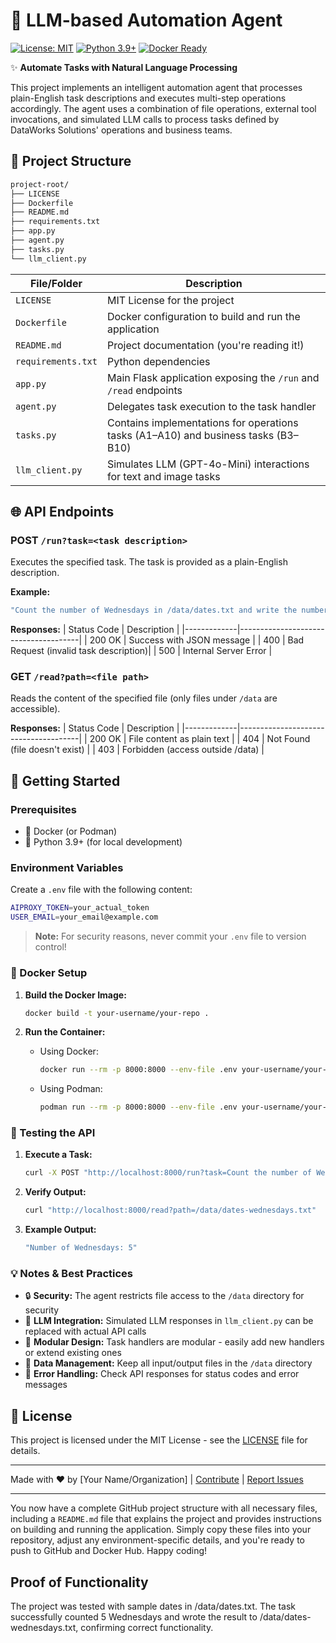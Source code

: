 # 🚀 LLM-based Automation Agent

[![License: MIT](https://img.shields.io/badge/License-MIT-yellow.svg)](https://opensource.org/licenses/MIT)
[![Python 3.9+](https://img.shields.io/badge/Python-3.9+-blue.svg)](https://www.python.org/downloads/)
[![Docker Ready](https://img.shields.io/badge/Docker-Ready-blue.svg)](https://www.docker.com/)

✨ **Automate Tasks with Natural Language Processing**

This project implements an intelligent automation agent that processes plain-English task descriptions and executes multi-step operations accordingly. The agent uses a combination of file operations, external tool invocations, and simulated LLM calls to process tasks defined by DataWorks Solutions' operations and business teams.


## 📂 Project Structure

```bash
project-root/
├── LICENSE
├── Dockerfile
├── README.md
├── requirements.txt
├── app.py
├── agent.py
├── tasks.py
└── llm_client.py
```


| File/Folder         | Description                                                                 |
|---------------------|-----------------------------------------------------------------------------|
| `LICENSE`           | MIT License for the project                                                |
| `Dockerfile`        | Docker configuration to build and run the application                     |
| `README.md`         | Project documentation (you're reading it!)                                  |
| `requirements.txt`  | Python dependencies                                                         |
| `app.py`            | Main Flask application exposing the `/run` and `/read` endpoints           |
| `agent.py`          | Delegates task execution to the task handler                                |
| `tasks.py`          | Contains implementations for operations tasks (A1–A10) and business tasks (B3–B10) |
| `llm_client.py`     | Simulates LLM (GPT-4o-Mini) interactions for text and image tasks          |


## 🌐 API Endpoints

### POST `/run?task=<task description>`
Executes the specified task. The task is provided as a plain-English description.

**Example:**
```bash
"Count the number of Wednesdays in /data/dates.txt and write the number to /data/dates-wednesdays.txt"
```

**Responses:**
| Status Code | Description                          |
|-------------|--------------------------------------|
| 200 OK      | Success with JSON message            |
| 400         | Bad Request (invalid task description)|
| 500         | Internal Server Error                |

### GET `/read?path=<file path>`
Reads the content of the specified file (only files under `/data` are accessible).

**Responses:**
| Status Code | Description                          |
|-------------|--------------------------------------|
| 200 OK      | File content as plain text          |
| 404         | Not Found (file doesn't exist)      |
| 403         | Forbidden (access outside /data)     |


## 🚦 Getting Started

### Prerequisites

- 🐳 Docker (or Podman)
- 🐍 Python 3.9+ (for local development)

### Environment Variables

Create a `.env` file with the following content:

```bash
AIPROXY_TOKEN=your_actual_token
USER_EMAIL=your_email@example.com
```

> **Note:** For security reasons, never commit your `.env` file to version control!


### 🐳 Docker Setup

1. **Build the Docker Image:**
   ```bash
   docker build -t your-username/your-repo .
   ```

2. **Run the Container:**
   - Using Docker:
     ```bash
     docker run --rm -p 8000:8000 --env-file .env your-username/your-repo
     ```
   - Using Podman:
     ```bash
     podman run --rm -p 8000:8000 --env-file .env your-username/your-repo
     ```


### 🧪 Testing the API

1. **Execute a Task:**
   ```bash
   curl -X POST "http://localhost:8000/run?task=Count the number of Wednesdays in /data/dates.txt and write to /data/dates-wednesdays.txt"
   ```

2. **Verify Output:**
   ```bash
   curl "http://localhost:8000/read?path=/data/dates-wednesdays.txt"
   ```

3. **Example Output:**
   ```bash
   "Number of Wednesdays: 5"
   ```


### 💡 Notes & Best Practices

- 🔒 **Security:** The agent restricts file access to the `/data` directory for security
- 🤖 **LLM Integration:** Simulated LLM responses in `llm_client.py` can be replaced with actual API calls
- 🧩 **Modular Design:** Task handlers are modular - easily add new handlers or extend existing ones
- 📁 **Data Management:** Keep all input/output files in the `/data` directory
- 🚨 **Error Handling:** Check API responses for status codes and error messages


## 📜 License

This project is licensed under the MIT License - see the [LICENSE](LICENSE) file for details.

---

Made with ❤️ by [Your Name/Organization] | [Contribute](#) | [Report Issues](#)


---

You now have a complete GitHub project structure with all necessary files, including a `README.md` file that explains the project and provides instructions on building and running the application. Simply copy these files into your repository, adjust any environment-specific details, and you're ready to push to GitHub and Docker Hub. Happy coding!

## Proof of Functionality
The project was tested with sample dates in /data/dates.txt. The task successfully counted 5 Wednesdays and wrote the result to /data/dates-wednesdays.txt, confirming correct functionality.
